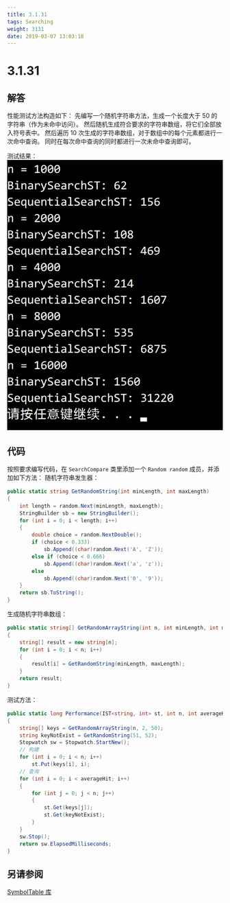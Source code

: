 ```yaml
---
title: 3.1.31
tags: Searching
weight: 3131
date: 2019-03-07 13:03:18
---
```


# 3.1.31


## 解答

性能测试方法构造如下：
先编写一个随机字符串方法，生成一个长度大于 50 的字符串（作为未命中访问）。
然后随机生成符合要求的字符串数组，将它们全部放入符号表中。
然后遍历 10 次生成的字符串数组，对于数组中的每个元素都进行一次命中查询。
同时在每次命中查询的同时都进行一次未命中查询即可。

测试结果：
![](/resources/3-1-31/1.png)

## 代码

按照要求编写代码，在 `SearchCompare` 类里添加一个 `Random random` 成员，并添加如下方法：
随机字符串发生器：

```csharp
public static string GetRandomString(int minLength, int maxLength)
{
    int length = random.Next(minLength, maxLength);
    StringBuilder sb = new StringBuilder();
    for (int i = 0; i < length; i++)
    {
        double choice = random.NextDouble();
        if (choice < 0.333)
            sb.Append((char)random.Next('A', 'Z'));
        else if (choice < 0.666)
            sb.Append((char)random.Next('a', 'z'));
        else
            sb.Append((char)random.Next('0', '9'));
    }
    return sb.ToString();
}
```

生成随机字符串数组：

```csharp
public static string[] GetRandomArrayString(int n, int minLength, int maxLength)
{
    string[] result = new string[n];
    for (int i = 0; i < n; i++)
    {
        result[i] = GetRandomString(minLength, maxLength);
    }
    return result;
}
```

测试方法：

```csharp
public static long Performance(IST<string, int> st, int n, int averageHit)
{
    string[] keys = GetRandomArrayString(n, 2, 50);
    string keyNotExist = GetRandomString(51, 52);
    Stopwatch sw = Stopwatch.StartNew();
    // 构建
    for (int i = 0; i < n; i++)
        st.Put(keys[i], i);
    // 查询
    for (int i = 0; i < averageHit; i++)
    {
        for (int j = 0; j < n; j++)
        {
            st.Get(keys[j]);
            st.Get(keyNotExist);
        }
    }
    sw.Stop();
    return sw.ElapsedMilliseconds;
}
```

## 另请参阅

[SymbolTable 库](https://github.com/ikesnowy/Algorithms-4th-Edition-in-Csharp/tree/master/3%20Searching/3.1/SymbolTable)
